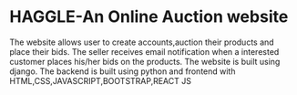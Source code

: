 # HAGGLE-An Online Auction website
The website allows user to create accounts,auction their products and place their bids.
The seller receives email notification when a interested customer places his/her bids on the products.
The website is built using django.
The backend is built using python and frontend with HTML,CSS,JAVASCRIPT,BOOTSTRAP,REACT JS

